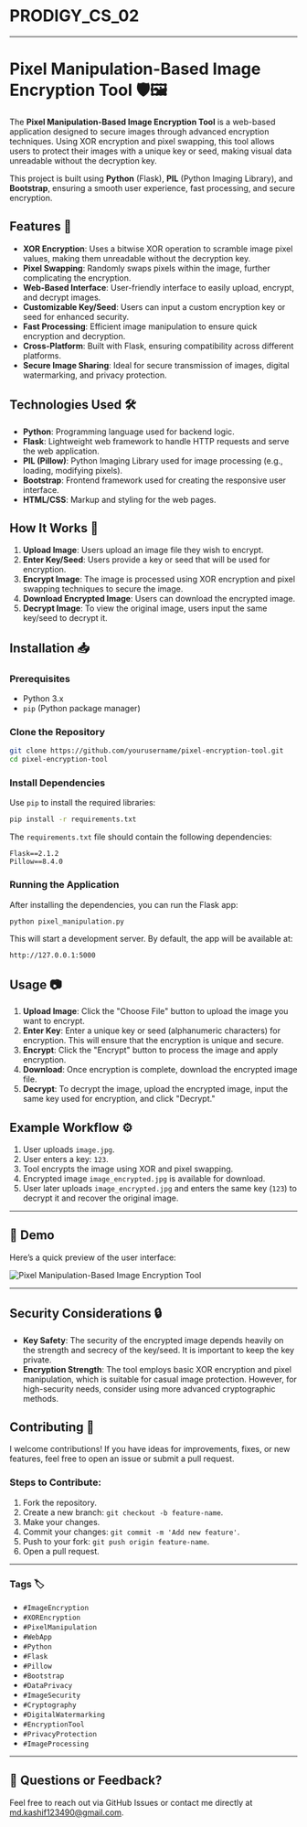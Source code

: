 # PRODIGY_CS_02
---

# Pixel Manipulation-Based Image Encryption Tool 🛡️🖼️

The **Pixel Manipulation-Based Image Encryption Tool** is a web-based application designed to secure images through advanced encryption techniques. Using XOR encryption and pixel swapping, this tool allows users to protect their images with a unique key or seed, making visual data unreadable without the decryption key.

This project is built using **Python** (Flask), **PIL** (Python Imaging Library), and **Bootstrap**, ensuring a smooth user experience, fast processing, and secure encryption.

## Features 🚀

- **XOR Encryption**: Uses a bitwise XOR operation to scramble image pixel values, making them unreadable without the decryption key.
- **Pixel Swapping**: Randomly swaps pixels within the image, further complicating the encryption.
- **Web-Based Interface**: User-friendly interface to easily upload, encrypt, and decrypt images.
- **Customizable Key/Seed**: Users can input a custom encryption key or seed for enhanced security.
- **Fast Processing**: Efficient image manipulation to ensure quick encryption and decryption.
- **Cross-Platform**: Built with Flask, ensuring compatibility across different platforms.
- **Secure Image Sharing**: Ideal for secure transmission of images, digital watermarking, and privacy protection.

## Technologies Used 🛠️

- **Python**: Programming language used for backend logic.
- **Flask**: Lightweight web framework to handle HTTP requests and serve the web application.
- **PIL (Pillow)**: Python Imaging Library used for image processing (e.g., loading, modifying pixels).
- **Bootstrap**: Frontend framework used for creating the responsive user interface.
- **HTML/CSS**: Markup and styling for the web pages.

## How It Works 🔐

1. **Upload Image**: Users upload an image file they wish to encrypt.
2. **Enter Key/Seed**: Users provide a key or seed that will be used for encryption.
3. **Encrypt Image**: The image is processed using XOR encryption and pixel swapping techniques to secure the image.
4. **Download Encrypted Image**: Users can download the encrypted image.
5. **Decrypt Image**: To view the original image, users input the same key/seed to decrypt it.

## Installation 📥

### Prerequisites

- Python 3.x
- `pip` (Python package manager)

### Clone the Repository

```bash
git clone https://github.com/yourusername/pixel-encryption-tool.git
cd pixel-encryption-tool
```

### Install Dependencies

Use `pip` to install the required libraries:

```bash
pip install -r requirements.txt
```

The `requirements.txt` file should contain the following dependencies:

```
Flask==2.1.2
Pillow==8.4.0
```

### Running the Application

After installing the dependencies, you can run the Flask app:

```bash
python pixel_manipulation.py
```

This will start a development server. By default, the app will be available at:

```
http://127.0.0.1:5000
```

## Usage 📷

1. **Upload Image**: Click the "Choose File" button to upload the image you want to encrypt.
2. **Enter Key**: Enter a unique key or seed (alphanumeric characters) for encryption. This will ensure that the encryption is unique and secure.
3. **Encrypt**: Click the "Encrypt" button to process the image and apply encryption.
4. **Download**: Once encryption is complete, download the encrypted image file.
5. **Decrypt**: To decrypt the image, upload the encrypted image, input the same key used for encryption, and click "Decrypt."

## Example Workflow ⚙️

1. User uploads `image.jpg`.
2. User enters a key: `123`.
3. Tool encrypts the image using XOR and pixel swapping.
4. Encrypted image `image_encrypted.jpg` is available for download.
5. User later uploads `image_encrypted.jpg` and enters the same key (`123`) to decrypt it and recover the original image.

---

## 🎨 Demo

Here’s a quick preview of the user interface:

![Pixel Manipulation-Based Image Encryption Tool](PixelManipulation.gif)

---

## Security Considerations 🔒

- **Key Safety**: The security of the encrypted image depends heavily on the strength and secrecy of the key/seed. It is important to keep the key private.
- **Encryption Strength**: The tool employs basic XOR encryption and pixel manipulation, which is suitable for casual image protection. However, for high-security needs, consider using more advanced cryptographic methods.

## Contributing 🤝

I welcome contributions! If you have ideas for improvements, fixes, or new features, feel free to open an issue or submit a pull request.

### Steps to Contribute:

1. Fork the repository.
2. Create a new branch: `git checkout -b feature-name`.
3. Make your changes.
4. Commit your changes: `git commit -m 'Add new feature'`.
5. Push to your fork: `git push origin feature-name`.
6. Open a pull request.

---

### Tags 🏷️
- `#ImageEncryption`
- `#XOREncryption`
- `#PixelManipulation`
- `#WebApp`
- `#Python`
- `#Flask`
- `#Pillow`
- `#Bootstrap`
- `#DataPrivacy`
- `#ImageSecurity`
- `#Cryptography`
- `#DigitalWatermarking`
- `#EncryptionTool`
- `#PrivacyProtection`
- `#ImageProcessing`

---

## 💬 Questions or Feedback?

Feel free to reach out via GitHub Issues or contact me directly at [md.kashif123490@gmail.com](mailto:your-email@example.com).
